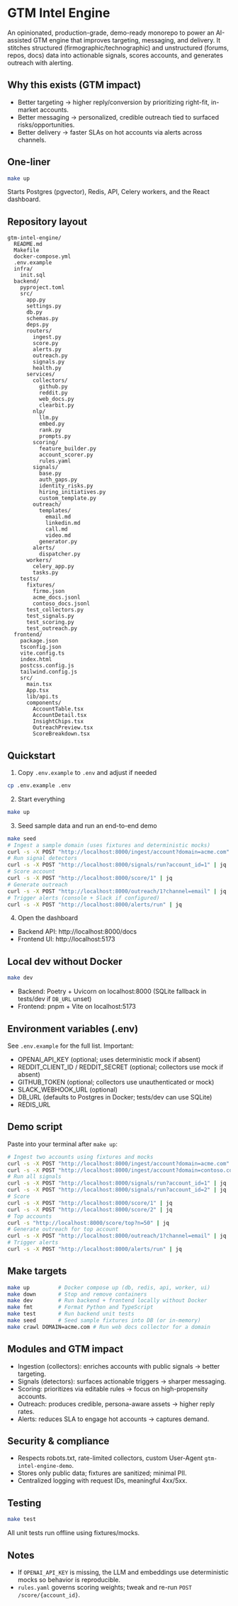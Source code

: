 # GTM Intel Engine

An opinionated, production-grade, demo-ready monorepo to power an AI-assisted GTM engine that improves targeting, messaging, and delivery. It stitches structured (firmographic/technographic) and unstructured (forums, repos, docs) data into actionable signals, scores accounts, and generates outreach with alerting.

## Why this exists (GTM impact)
- Better targeting → higher reply/conversion by prioritizing right-fit, in-market accounts.
- Better messaging → personalized, credible outreach tied to surfaced risks/opportunities.
- Better delivery → faster SLAs on hot accounts via alerts across channels.

## One-liner
```bash
make up
```
Starts Postgres (pgvector), Redis, API, Celery workers, and the React dashboard.

## Repository layout
```
gtm-intel-engine/
  README.md
  Makefile
  docker-compose.yml
  .env.example
  infra/
    init.sql
  backend/
    pyproject.toml
    src/
      app.py
      settings.py
      db.py
      schemas.py
      deps.py
      routers/
        ingest.py
        score.py
        alerts.py
        outreach.py
        signals.py
        health.py
      services/
        collectors/
          github.py
          reddit.py
          web_docs.py
          clearbit.py
        nlp/
          llm.py
          embed.py
          rank.py
          prompts.py
        scoring/
          feature_builder.py
          account_scorer.py
          rules.yaml
        signals/
          base.py
          auth_gaps.py
          identity_risks.py
          hiring_initiatives.py
          custom_template.py
        outreach/
          templates/
            email.md
            linkedin.md
            call.md
            video.md
          generator.py
        alerts/
          dispatcher.py
      workers/
        celery_app.py
        tasks.py
    tests/
      fixtures/
        firmo.json
        acme_docs.jsonl
        contoso_docs.jsonl
      test_collectors.py
      test_signals.py
      test_scoring.py
      test_outreach.py
  frontend/
    package.json
    tsconfig.json
    vite.config.ts
    index.html
    postcss.config.js
    tailwind.config.js
    src/
      main.tsx
      App.tsx
      lib/api.ts
      components/
        AccountTable.tsx
        AccountDetail.tsx
        InsightChips.tsx
        OutreachPreview.tsx
        ScoreBreakdown.tsx
```

## Quickstart
1) Copy `.env.example` to `.env` and adjust if needed
```bash
cp .env.example .env
```

2) Start everything
```bash
make up
```

3) Seed sample data and run an end-to-end demo
```bash
make seed
# Ingest a sample domain (uses fixtures and deterministic mocks)
curl -s -X POST "http://localhost:8000/ingest/account?domain=acme.com" | jq
# Run signal detectors
curl -s -X POST "http://localhost:8000/signals/run?account_id=1" | jq
# Score account
curl -s -X POST "http://localhost:8000/score/1" | jq
# Generate outreach
curl -s -X POST "http://localhost:8000/outreach/1?channel=email" | jq
# Trigger alerts (console + Slack if configured)
curl -s -X POST "http://localhost:8000/alerts/run" | jq
```

4) Open the dashboard
- Backend API: http://localhost:8000/docs
- Frontend UI: http://localhost:5173

## Local dev without Docker
```bash
make dev
```
- Backend: Poetry + Uvicorn on localhost:8000 (SQLite fallback in tests/dev if `DB_URL` unset)
- Frontend: pnpm + Vite on localhost:5173

## Environment variables (.env)
See `.env.example` for the full list. Important:
- OPENAI_API_KEY (optional; uses deterministic mock if absent)
- REDDIT_CLIENT_ID / REDDIT_SECRET (optional; collectors use mock if absent)
- GITHUB_TOKEN (optional; collectors use unauthenticated or mock)
- SLACK_WEBHOOK_URL (optional)
- DB_URL (defaults to Postgres in Docker; tests/dev can use SQLite)
- REDIS_URL

## Demo script
Paste into your terminal after `make up`:
```bash
# Ingest two accounts using fixtures and mocks
curl -s -X POST "http://localhost:8000/ingest/account?domain=acme.com" | jq
curl -s -X POST "http://localhost:8000/ingest/account?domain=contoso.com" | jq
# Run all signals
curl -s -X POST "http://localhost:8000/signals/run?account_id=1" | jq
curl -s -X POST "http://localhost:8000/signals/run?account_id=2" | jq
# Score
curl -s -X POST "http://localhost:8000/score/1" | jq
curl -s -X POST "http://localhost:8000/score/2" | jq
# Top accounts
curl -s "http://localhost:8000/score/top?n=50" | jq
# Generate outreach for top account
curl -s -X POST "http://localhost:8000/outreach/1?channel=email" | jq
# Trigger alerts
curl -s -X POST "http://localhost:8000/alerts/run" | jq
```

## Make targets
```bash
make up         # Docker compose up (db, redis, api, worker, ui)
make down       # Stop and remove containers
make dev        # Run backend + frontend locally without Docker
make fmt        # Format Python and TypeScript
make test       # Run backend unit tests
make seed       # Seed sample fixtures into DB (or in-memory)
make crawl DOMAIN=acme.com # Run web docs collector for a domain
```

## Modules and GTM impact
- Ingestion (collectors): enriches accounts with public signals → better targeting.
- Signals (detectors): surfaces actionable triggers → sharper messaging.
- Scoring: prioritizes via editable rules → focus on high-propensity accounts.
- Outreach: produces credible, persona-aware assets → higher reply rates.
- Alerts: reduces SLA to engage hot accounts → captures demand.

## Security & compliance
- Respects robots.txt, rate-limited collectors, custom User-Agent `gtm-intel-engine-demo`.
- Stores only public data; fixtures are sanitized; minimal PII.
- Centralized logging with request IDs, meaningful 4xx/5xx.

## Testing
```bash
make test
```
All unit tests run offline using fixtures/mocks.

## Notes
- If `OPENAI_API_KEY` is missing, the LLM and embeddings use deterministic mocks so behavior is reproducible.
- `rules.yaml` governs scoring weights; tweak and re-run `POST /score/{account_id}`.
